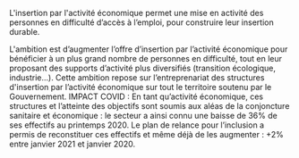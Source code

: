 <p>
  <span id="brief">
L'insertion par l'activité économique permet une mise en activité des personnes en difficulté d’accès à l’emploi, pour construire leur insertion durable.
</p>

<p>
L'ambition est d’augmenter l’offre d’insertion par l’activité économique pour bénéficier à un plus grand nombre de personnes en difficulté, tout en leur proposant des supports d’activité plus diversifiés (transition écologique, industrie…).
Cette ambition repose sur l’entreprenariat des structures d'insertion par l’activité économique sur tout le territoire soutenu par le Gouvernement.
IMPACT COVID : En tant qu’activité économique, ces structures et l’atteinte des objectifs sont soumis aux aléas de la conjoncture sanitaire et économique : le secteur a ainsi connu une baisse de 36% de ses effectifs au printemps 2020. Le plan de relance pour l’inclusion a permis de reconstituer ces effectifs et même déjà de les augmenter : +2% entre janvier 2021 et janvier 2020.
</p>
